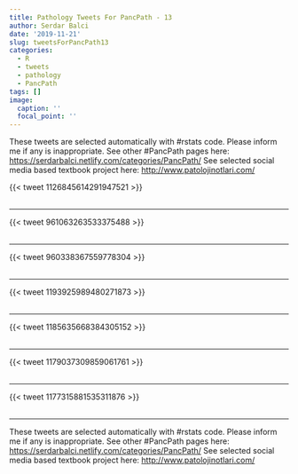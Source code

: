 ```yaml
---
title: Pathology Tweets For PancPath - 13
author: Serdar Balci
date: '2019-11-21'
slug: tweetsForPancPath13
categories:
  - R
  - tweets
  - pathology
  - PancPath
tags: []
image:
  caption: ''
  focal_point: ''
---
```



These tweets are selected automatically with #rstats code. Please inform me if any is inappropriate.
See other #PancPath pages here: https://serdarbalci.netlify.com/categories/PancPath/ 
See selected social media based textbook project here: http://www.patolojinotlari.com/

{{< tweet 1126845614291947521 >}}
<br>
<br>
<hr>
{{< tweet 961063263533375488 >}}
<br>
<br>
<hr>
{{< tweet 960338367559778304 >}}
<br>
<br>
<hr>
{{< tweet 1193925989480271873 >}}
<br>
<br>
<hr>
{{< tweet 1185635668384305152 >}}
<br>
<br>
<hr>
{{< tweet 1179037309859061761 >}}
<br>
<br>
<hr>
{{< tweet 1177315881535311876 >}}
<br>
<br>
<hr>


These tweets are selected automatically with #rstats code. Please inform me if any is inappropriate.
See other #PancPath pages here: https://serdarbalci.netlify.com/categories/PancPath/ 
See selected social media based textbook project here: http://www.patolojinotlari.com/
